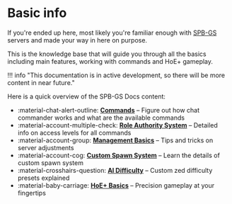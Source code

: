 # Basic info

If you're ended up here, most likely you're familiar enough with [SPB-GS](https://steamcommunity.com/groups/SPB-GS) servers and made your way in here on purpose.

This is the knowledge base that will guide you through all the basics including main features, working with commands and HoE+ gameplay.

!!! info "This documentation is in active development, so there will be more content in near future."

Here is a quick overview of the SPB-GS Docs content:

<div class="grid cards" markdown>

- :material-chat-alert-outline: __[Commands]__ – Figure out how chat commander works and what are the available commands
- :material-account-multiple-check: __[Role Authority System]__ – Detailed info on access levels for all commands
- :material-account-group: __[Management Basics]__ – Tips and tricks on server adjustments
- :material-account-cog: __[Custom Spawn System]__ – Learn the details of custom spawn system
- :material-crosshairs-question: __[AI Difficulty]__ – Custom zed difficulty presets explained
- :material-baby-carriage: __[HoE+ Basics]__ – Precision gameplay at your fingertips

</div>

  [Commands]: commands.md
  [Role Authority System]: authoritylevels.md
  [Management Basics]: managementbasics.md
  [Custom Spawn System]: customspawns.md
  [AI Difficulty]: aidifficulty.md
  [HoE+ Basics]: hoeplus.md